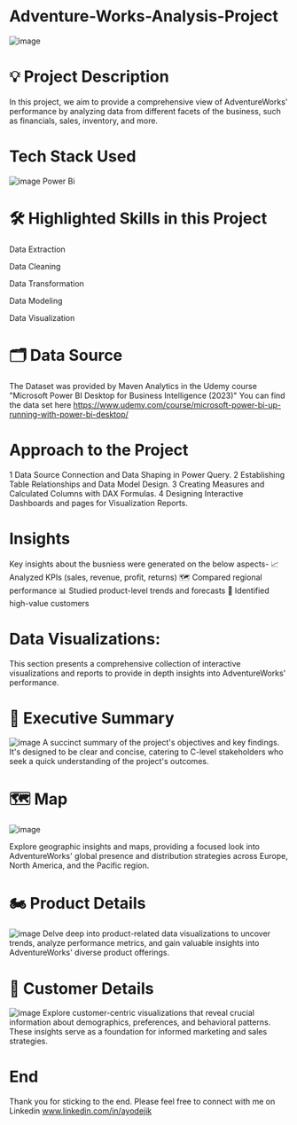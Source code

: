 # Adventure-Works-Analysis-Project
![image](https://github.com/AyodejiK101/Adventure-Works-Analysis-Project/assets/140984130/37c95859-c558-4bc2-9c0f-01ff00b1b36d)

# 💡 Project Description
In this project, we aim to provide a comprehensive view of AdventureWorks' performance by analyzing data from different facets of the business, such as financials, sales, inventory, and more.

# Tech Stack Used
![image](https://github.com/AyodejiK101/Adventure-Works-Analysis-Project/assets/140984130/33067886-cf99-4baf-bc97-5e55665d8471)
Power Bi

# 🛠️ Highlighted Skills in this Project

Data Extraction

Data Cleaning

Data Transformation

Data Modeling

Data Visualization

# 🗂️ Data Source

The Dataset was provided by Maven Analytics in the Udemy course "Microsoft Power BI Desktop for Business Intelligence (2023)"
You can find the data set here https://www.udemy.com/course/microsoft-power-bi-up-running-with-power-bi-desktop/

# Approach to the Project

1 Data Source Connection and Data Shaping in Power Query.
2 Establishing Table Relationships and Data Model Design.
3 Creating Measures and Calculated Columns with DAX Formulas.
4 Designing Interactive Dashboards and pages for Visualization Reports.

# Insights

Key insights about the busniess were generated on the below aspects-
📈 Analyzed KPIs (sales, revenue, profit, returns)
🗺️ Compared regional performance
📊 Studied product-level trends and forecasts
🎯 Identified high-value customers

# Data Visualizations:
This section presents a comprehensive collection of interactive visualizations and reports to provide in depth insights into AdventureWorks' performance.

# 📃 Executive Summary
![image](https://github.com/AyodejiK101/Adventure-Works-Analysis-Project/assets/140984130/8da1a413-0d52-4a65-b459-da3000bb19b7)
A succinct summary of the project's objectives and key findings. It's designed to be clear and concise, catering to C-level stakeholders who seek a quick understanding of the project's outcomes. 

# 🗺️ Map
![image](https://github.com/AyodejiK101/Adventure-Works-Analysis-Project/assets/140984130/c1ae0c3c-f5a4-45ad-91e2-aba2a588f14d)

Explore geographic insights and maps, providing a focused look into AdventureWorks' global presence and distribution strategies across Europe, North America, and the Pacific region.


# 🏍️ Product Details
![image](https://github.com/AyodejiK101/Adventure-Works-Analysis-Project/assets/140984130/2256fcbf-be6b-4d78-a53e-9979ef3f2e48)
Delve deep into product-related data visualizations to uncover trends, analyze performance metrics, and gain valuable insights into AdventureWorks' diverse product offerings.

# 👥 Customer Details
![image](https://github.com/AyodejiK101/Adventure-Works-Analysis-Project/assets/140984130/9d6a61a4-4706-4a48-af9f-6d40b9d482b6)
Explore customer-centric visualizations that reveal crucial information about demographics, preferences, and behavioral patterns. These insights serve as a foundation for informed marketing and sales strategies.

# End
Thank you for sticking to the end. Please feel free to connect with me on Linkedin www.linkedin.com/in/ayodejik
